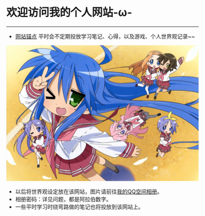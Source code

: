 # 欢迎访问我的个人网站-ω-

---
- [网站锚点](https://makicelse.github.io/)
平时会不定期投放学习笔记、心得，以及游戏、个人世界观记录~~

![泉此方镇楼](photos/1Z9130001133131-0-lp.jpg)

- 以后将世界观设定放在该网站，图片请前往[我的QQ空间相册](https://user.qzone.qq.com/1104625066)。
- 相册密码：详见问题，都是阿拉伯数字。
- 一些平时学习时绕弯路做的笔记也将投放到该网站上。
